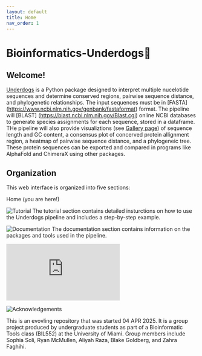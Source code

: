 ```yaml
---
layout: default
title: Home
nav_order: 1
---
```


# Bioinformatics-Underdogs🐶

## Welcome! 

[Underdogs](https://github.com/luquelab/Bioinformatics-Underdogs) is a Python package designed to interpret multiple nucelotide sequences and determine conserved regions, pairwise sequence distance, and phylogenetic relationships. The input sequences must be in [FASTA] (https://www.ncbi.nlm.nih.gov/genbank/fastaformat) format. The pipeline will [BLAST] (https://blast.ncbi.nlm.nih.gov/Blast.cgi) online NCBI databases to generate species assignments for each sequence, stored in a dataframe. THe pipeline will also provide visualiztions (see [Gallery page](https://github.com/luquelab/Bioinformatics-Underdogs/docs/gallery/index.md)) of sequence length and GC content, a consensus plot of concerved protein allignment region, a heatmap of pairwise sequence distance, and a phylogeneic tree. These protein sequences can be exported and compared in programs like AlphaFold and ChimeraX using other packages.  

## Organization

This web interface is organized into five sections: 

Home (you are here!)

![Tutorial](https://github.com/luquelab/Bioinformatics-Underdogs/blob/main/docs/tutorial)
The tutorial section contains detailed insturctions on how to use the Underdogs pipeline and includes a step-by-step example.

![Documentation](https://github.com/luquelab/Bioinformatics-Underdogs/blob/main/docs/documentation)
The documentation section contains information on the packages and tools used in the pipeline.

![Gallery](https://github.com/luquelab/Bioinformatics-Underdogs/blob/main/docs/gallery/index.md)

![Acknowledgements](https://github.com/luquelab/Bioinformatics-Underdogs/blob/main/docs/acknowledgements)

This is an evovling repository that was started 04 APR 2025. It is a group project produced by undergraduate students as part of a Bioinformatic Tools class (BIL552) at the University of Miami. Group members include Sophia Soli, Ryan McMullen, Aliyah Raza, Blake Goldberg, and Zahra Faghihi.
